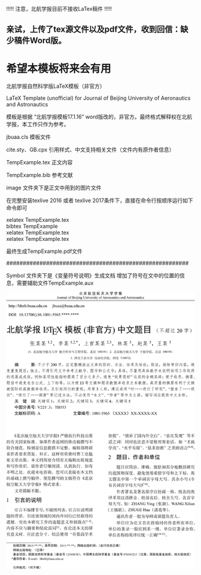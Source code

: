 !!!!! 注意，北航学报目前不接收LaTex稿件 !!!!!

## 亲试，上传了tex源文件以及pdf文件，收到回信：缺少稿件Word版。
# 希望本模板将来会有用

北航学报自然科学版LaTeX模板（非官方）

LaTeX Template (unofficial) for Journal of Beijing University of Aeronautics and Astronautics

模板是根据 “北航学报模板17.1.16” word版改的，非官方。最终格式解释权在北航学报，本工作只作为参考。

jbuaa.cls 模板文件

cite.sty、GB.cpx 引用样式、中文支持相关文件（文件内有原作者信息）

TempExample.tex 正文内容

TempExample.bib 参考文献

image 文件夹下是正文中用到的图片文件

在完整安装texlive 2016 或者 texlive 2017条件下，直接在命令行按顺序运行如下命令即可

xelatex TempExample.tex  
bibtex TempExample  
xelatex TempExample.tex  
xelatex TempExample.tex 

最终生成TempExample.pdf文件

#######################################################

Symbol 文件夹下是《变量符号说明》生成文档
增加了符号在文中的位置的信息，需要辅助文件TempExample.aux


![shot](shot.png)
